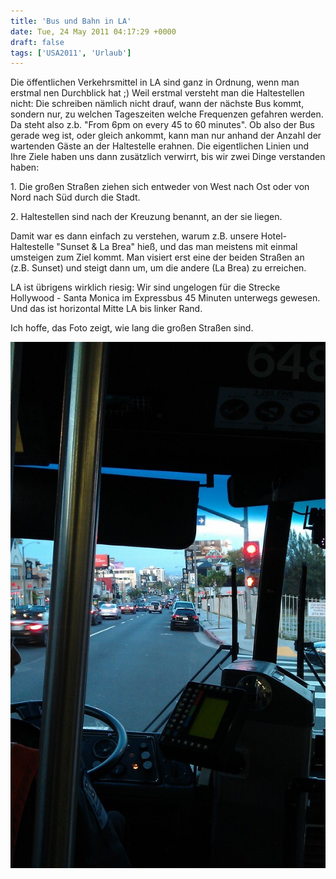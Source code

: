 ```yaml
---
title: 'Bus und Bahn in LA'
date: Tue, 24 May 2011 04:17:29 +0000
draft: false
tags: ['USA2011', 'Urlaub']
---
```


Die öffentlichen Verkehrsmittel in LA sind ganz in Ordnung, wenn man erstmal nen Durchblick hat ;) Weil erstmal versteht man die Haltestellen nicht: Die schreiben nämlich nicht drauf, wann der nächste Bus kommt, sondern nur, zu welchen Tageszeiten welche Frequenzen gefahren werden. Da steht also z.b. "From 6pm on every 45 to 60 minutes". Ob also der Bus gerade weg ist, oder gleich ankommt, kann man nur anhand der Anzahl der wartenden Gäste an der Haltestelle erahnen. Die eigentlichen Linien und Ihre Ziele haben uns dann zusätzlich verwirrt, bis wir zwei Dinge verstanden haben:

1\. Die großen Straßen ziehen sich entweder von West nach Ost oder von Nord nach Süd durch die Stadt.

2\. Haltestellen sind nach der Kreuzung benannt, an der sie liegen.

Damit war es dann einfach zu verstehen, warum z.B. unsere Hotel-Haltestelle "Sunset & La Brea" hieß, und das man meistens mit einmal umsteigen zum Ziel kommt. Man visiert erst eine der beiden Straßen an (z.B. Sunset) und steigt dann um, um die andere (La Brea) zu erreichen.

LA ist übrigens wirklich riesig: Wir sind ungelogen für die Strecke Hollywood - Santa Monica im Expressbus 45 Minuten unterwegs gewesen. Und das ist horizontal Mitte LA bis linker Rand.

Ich hoffe, das Foto zeigt, wie lang die großen Straßen sind.

![Imag0088](/urlaub11to15-images/11/imag0088-scaled-1000.jpg?w=179)